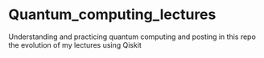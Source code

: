 # Quantum_computing_lectures
Understanding and practicing quantum computing and posting in this repo the evolution of my lectures using Qiskit
